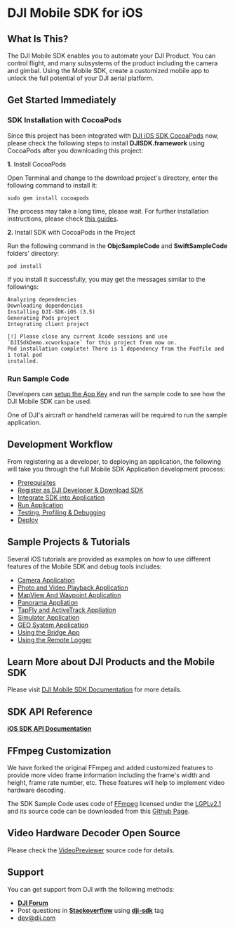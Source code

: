 # DJI Mobile SDK for iOS

## What Is This?

The DJI Mobile SDK enables you to automate your DJI Product. You can control flight, and many subsystems of the product including the camera and gimbal. Using the Mobile SDK, create a customized mobile app to unlock the full potential of your DJI aerial platform.

## Get Started Immediately

### SDK Installation with CocoaPods

Since this project has been integrated with [DJI iOS SDK CocoaPods](https://cocoapods.org/pods/DJI-SDK-iOS) now, please check the following steps to install **DJISDK.framework** using CocoaPods after you downloading this project:

**1.** Install CocoaPods

Open Terminal and change to the download project's directory, enter the following command to install it:

~~~
sudo gem install cocoapods
~~~

The process may take a long time, please wait. For further installation instructions, please check [this guides](https://guides.cocoapods.org/using/getting-started.html#getting-started).

**2.** Install SDK with CocoaPods in the Project

Run the following command in the **ObjcSampleCode** and **SwiftSampleCode** folders' directory:

~~~
pod install
~~~

If you install it successfully, you may get the messages similar to the followings:

~~~
Analyzing dependencies
Downloading dependencies
Installing DJI-SDK-iOS (3.5)
Generating Pods project
Integrating client project

[!] Please close any current Xcode sessions and use `DJISdkDemo.xcworkspace` for this project from now on.
Pod installation complete! There is 1 dependency from the Podfile and 1 total pod
installed.
~~~

### Run Sample Code

Developers can [setup the App Key](https://developer.dji.com/mobile-sdk/documentation/quick-start/index.html#objective-c-app-key-setup) and run the sample code to see how the DJI Mobile SDK can be used.

One of DJI's aircraft or handheld cameras will be required to run the sample application. 

## Development Workflow 

From registering as a developer, to deploying an application, the following will take you through the full Mobile SDK Application development process:

- [Prerequisites](https://developer.dji.com/mobile-sdk/documentation/application-development-workflow/workflow-prerequisits.html)
- [Register as DJI Developer & Download SDK](https://developer.dji.com/mobile-sdk/documentation/application-development-workflow/workflow-register.html)
- [Integrate SDK into Application](https://developer.dji.com/mobile-sdk/documentation/application-development-workflow/workflow-integrate.html)
- [Run Application](https://developer.dji.com/mobile-sdk/documentation/application-development-workflow/workflow-run.html)
- [Testing, Profiling & Debugging](https://developer.dji.com/mobile-sdk/documentation/application-development-workflow/workflow-testing.html)
- [Deploy](https://developer.dji.com/mobile-sdk/documentation/application-development-workflow/workflow-deploy.html)

## Sample Projects & Tutorials

Several iOS tutorials are provided as examples on how to use different features of the Mobile SDK and debug tools includes:

- [Camera Application](https://developer.dji.com/mobile-sdk/documentation/ios-tutorials/index.html)
- [Photo and Video Playback Application](https://developer.dji.com/mobile-sdk/documentation/ios-tutorials/PlaybackDemo.html)
- [MapView And Waypoint Application](https://developer.dji.com/mobile-sdk/documentation/ios-tutorials/GSDemo.html)
- [Panorama Appliation](https://developer.dji.com/mobile-sdk/documentation/ios-tutorials/PanoDemo.html)
- [TapFly and ActiveTrack Appliation](https://developer.dji.com/mobile-sdk/documentation/ios-tutorials/P4MissionsDemo.html)
- [Simulator Application](http://developer.dji.com/mobile-sdk/documentation/ios-tutorials/SimulatorDemo.html)
- [GEO System Application](http://developer.dji.com/mobile-sdk/documentation/ios-tutorials/GEODemo.html)
- [Using the Bridge App](https://developer.dji.com/mobile-sdk/documentation/ios-tutorials/BridgeAppDemo.html)
- [Using the Remote Logger](https://developer.dji.com/mobile-sdk/documentation/ios-tutorials/RemoteLoggerDemo.html)

## Learn More about DJI Products and the Mobile SDK

Please visit [DJI Mobile SDK Documentation](https://developer.dji.com/mobile-sdk/documentation/introduction/index.html) for more details.

## SDK API Reference

[**iOS SDK API Documentation**](https://developer.dji.com/iframe/mobile-sdk-doc/ios/index.html)

## FFmpeg Customization

We have forked the original FFmpeg and added customized features to provide more video frame information including the frame's width and height, frame rate number, etc. These features will help to implement video hardware decoding. 

The SDK Sample Code uses code of [FFmpeg](http://ffmpeg.org) licensed under the [LGPLv2.1](http://www.gnu.org/licenses/old-licenses/lgpl-2.1.html) and its source code can be downloaded from this [Github Page](https://github.com/dji-sdk/FFmpeg).

## Video Hardware Decoder Open Source

Please check the [VideoPreviewer](https://github.com/dji-sdk/Mobile-SDK-iOS/tree/master/Sample%20Code/VideoPreviewer/VideoPreviewer) source code for details.

## Support

You can get support from DJI with the following methods:

- [**DJI Forum**](http://forum.dev.dji.com/en)
- Post questions in [**Stackoverflow**](http://stackoverflow.com) using [**dji-sdk**](http://stackoverflow.com/questions/tagged/dji-sdk) tag
- dev@dji.com

